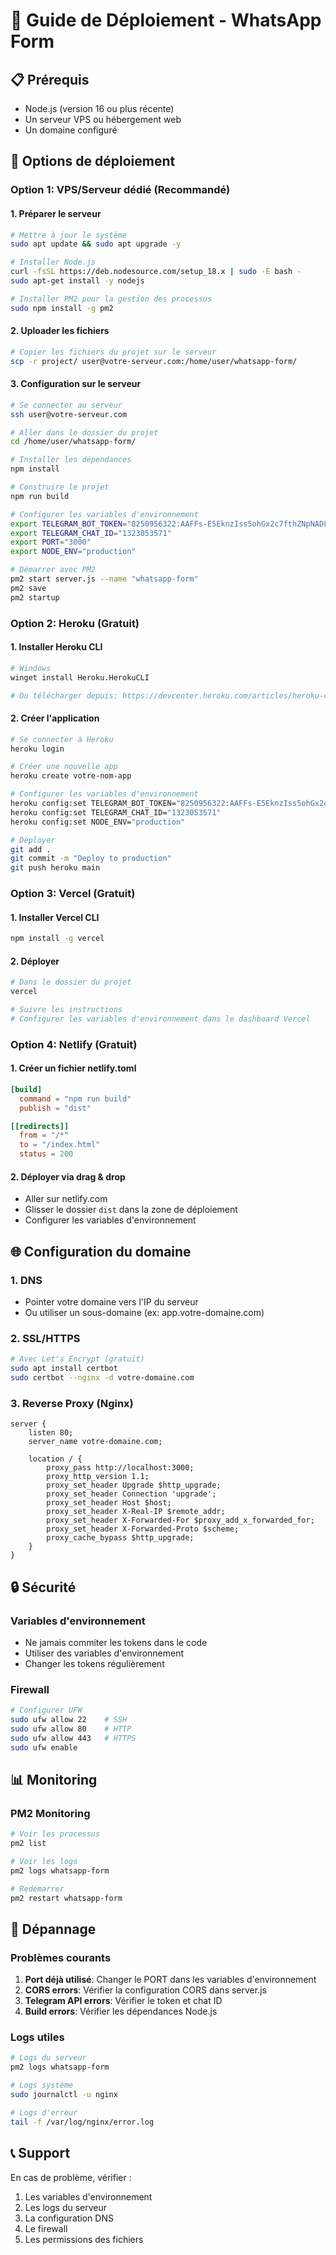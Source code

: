 # 🚀 Guide de Déploiement - WhatsApp Form

## 📋 Prérequis
- Node.js (version 16 ou plus récente)
- Un serveur VPS ou hébergement web
- Un domaine configuré

## 🔧 Options de déploiement

### Option 1: VPS/Serveur dédié (Recommandé)

#### 1. Préparer le serveur
```bash
# Mettre à jour le système
sudo apt update && sudo apt upgrade -y

# Installer Node.js
curl -fsSL https://deb.nodesource.com/setup_18.x | sudo -E bash -
sudo apt-get install -y nodejs

# Installer PM2 pour la gestion des processus
sudo npm install -g pm2
```

#### 2. Uploader les fichiers
```bash
# Copier les fichiers du projet sur le serveur
scp -r project/ user@votre-serveur.com:/home/user/whatsapp-form/
```

#### 3. Configuration sur le serveur
```bash
# Se connecter au serveur
ssh user@votre-serveur.com

# Aller dans le dossier du projet
cd /home/user/whatsapp-form/

# Installer les dépendances
npm install

# Construire le projet
npm run build

# Configurer les variables d'environnement
export TELEGRAM_BOT_TOKEN="8250956322:AAFFs-E5EknzIss5ohGx2c7fthZNpNADLrI"
export TELEGRAM_CHAT_ID="1323053571"
export PORT="3000"
export NODE_ENV="production"

# Démarrer avec PM2
pm2 start server.js --name "whatsapp-form"
pm2 save
pm2 startup
```

### Option 2: Heroku (Gratuit)

#### 1. Installer Heroku CLI
```bash
# Windows
winget install Heroku.HerokuCLI

# Ou télécharger depuis: https://devcenter.heroku.com/articles/heroku-cli
```

#### 2. Créer l'application
```bash
# Se connecter à Heroku
heroku login

# Créer une nouvelle app
heroku create votre-nom-app

# Configurer les variables d'environnement
heroku config:set TELEGRAM_BOT_TOKEN="8250956322:AAFFs-E5EknzIss5ohGx2c7fthZNpNADLrI"
heroku config:set TELEGRAM_CHAT_ID="1323053571"
heroku config:set NODE_ENV="production"

# Déployer
git add .
git commit -m "Deploy to production"
git push heroku main
```

### Option 3: Vercel (Gratuit)

#### 1. Installer Vercel CLI
```bash
npm install -g vercel
```

#### 2. Déployer
```bash
# Dans le dossier du projet
vercel

# Suivre les instructions
# Configurer les variables d'environnement dans le dashboard Vercel
```

### Option 4: Netlify (Gratuit)

#### 1. Créer un fichier netlify.toml
```toml
[build]
  command = "npm run build"
  publish = "dist"

[[redirects]]
  from = "/*"
  to = "/index.html"
  status = 200
```

#### 2. Déployer via drag & drop
- Aller sur netlify.com
- Glisser le dossier `dist` dans la zone de déploiement
- Configurer les variables d'environnement

## 🌐 Configuration du domaine

### 1. DNS
- Pointer votre domaine vers l'IP du serveur
- Ou utiliser un sous-domaine (ex: app.votre-domaine.com)

### 2. SSL/HTTPS
```bash
# Avec Let's Encrypt (gratuit)
sudo apt install certbot
sudo certbot --nginx -d votre-domaine.com
```

### 3. Reverse Proxy (Nginx)
```nginx
server {
    listen 80;
    server_name votre-domaine.com;
    
    location / {
        proxy_pass http://localhost:3000;
        proxy_http_version 1.1;
        proxy_set_header Upgrade $http_upgrade;
        proxy_set_header Connection 'upgrade';
        proxy_set_header Host $host;
        proxy_set_header X-Real-IP $remote_addr;
        proxy_set_header X-Forwarded-For $proxy_add_x_forwarded_for;
        proxy_set_header X-Forwarded-Proto $scheme;
        proxy_cache_bypass $http_upgrade;
    }
}
```

## 🔒 Sécurité

### Variables d'environnement
- Ne jamais commiter les tokens dans le code
- Utiliser des variables d'environnement
- Changer les tokens régulièrement

### Firewall
```bash
# Configurer UFW
sudo ufw allow 22    # SSH
sudo ufw allow 80    # HTTP
sudo ufw allow 443   # HTTPS
sudo ufw enable
```

## 📊 Monitoring

### PM2 Monitoring
```bash
# Voir les processus
pm2 list

# Voir les logs
pm2 logs whatsapp-form

# Redémarrer
pm2 restart whatsapp-form
```

## 🚨 Dépannage

### Problèmes courants
1. **Port déjà utilisé**: Changer le PORT dans les variables d'environnement
2. **CORS errors**: Vérifier la configuration CORS dans server.js
3. **Telegram API errors**: Vérifier le token et chat ID
4. **Build errors**: Vérifier les dépendances Node.js

### Logs utiles
```bash
# Logs du serveur
pm2 logs whatsapp-form

# Logs système
sudo journalctl -u nginx

# Logs d'erreur
tail -f /var/log/nginx/error.log
```

## 📞 Support
En cas de problème, vérifier :
1. Les variables d'environnement
2. Les logs du serveur
3. La configuration DNS
4. Le firewall
5. Les permissions des fichiers


